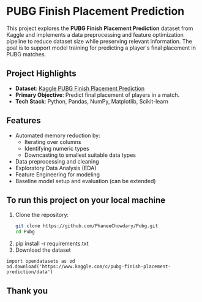 # PUBG Finish Placement Prediction

This project explores the **PUBG Finish Placement Prediction** dataset from Kaggle and implements a data preprocessing and feature optimization pipeline to reduce dataset size while preserving relevant information. The goal is to support model training for predicting a player's final placement in PUBG matches.

## Project Highlights

- **Dataset**: [Kaggle PUBG Finish Placement Prediction](https://www.kaggle.com/c/pubg-finish-placement-prediction/data)
- **Primary Objective**: Predict final placement of players in a match.
- **Tech Stack**: Python, Pandas, NumPy, Matplotlib, Scikit-learn

## Features

- Automated memory reduction by:
  - Iterating over columns
  - Identifying numeric types
  - Downcasting to smallest suitable data types
- Data preprocessing and cleaning
- Exploratory Data Analysis (EDA)
- Feature Engineering for modeling
- Baseline model setup and evaluation (can be extended)


## To run this project on your local machine

1. Clone the repository:
   ```bash
   git clone https://github.com/PhaneeChowdary/Pubg.git
   cd Pubg
   ```
2. pip install -r requirements.txt
3. Download the dataset
  ```
  import opendatasets as od
  od.download('https://www.kaggle.com/c/pubg-finish-placement-prediction/data')
  ```
## Thank you
